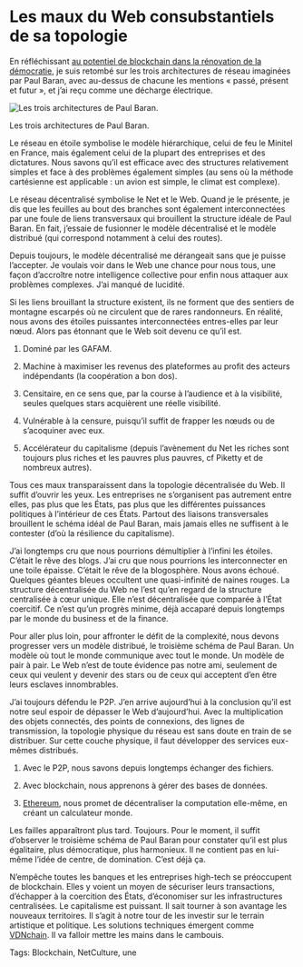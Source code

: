 # Les maux du Web consubstantiels de sa topologie

En réfléchissant [au potentiel de blockchain dans la rénovation de la démocratie](http://tcrouzet.com/2016/01/03/et-si-blockchain-revolutionnait-la-democratie/), je suis retombé sur les trois architectures de réseau imaginées par Paul Baran, avec au-dessus de chacune les mentions « passé, présent et futur », et j’ai reçu comme une décharge électrique.

![Les trois architectures de Paul Baran.](http://tcrouzet.comhttps://tcrouzet.com/images_tc/2016/01/trois-b.png)

Les trois architectures de Paul Baran.

Le réseau en étoile symbolise le modèle hiérarchique, celui de feu le Minitel en France, mais également celui de la plupart des entreprises et des dictatures. Nous savons qu’il est efficace avec des structures relativement simples et face à des problèmes également simples (au sens où la méthode cartésienne est applicable : un avion est simple, le climat est complexe).

Le réseau décentralisé symbolise le Net et le Web. Quand je le présente, je dis que les feuilles au bout des branches sont également interconnectées par une foule de liens transversaux qui brouillent la structure idéale de Paul Baran. En fait, j’essaie de fusionner le modèle décentralisé et le modèle distribué (qui correspond notamment à celui des routes).

Depuis toujours, le modèle décentralisé me dérangeait sans que je puisse l’accepter. Je voulais voir dans le Web une chance pour nous tous, une façon d’accroître notre intelligence collective pour enfin nous attaquer aux problèmes complexes. J’ai manqué de lucidité.

Si les liens brouillant la structure existent, ils ne forment que des sentiers de montagne escarpés où ne circulent que de rares randonneurs. En réalité, nous avons des étoiles puissantes interconnectées entres-elles par leur nœud. Alors pas étonnant que le Web soit devenu ce qu’il est.

1. Dominé par les GAFAM.

2. Machine à maximiser les revenus des plateformes au profit des acteurs indépendants (la coopération a bon dos).

3. Censitaire, en ce sens que, par la course à l’audience et à la visibilité, seules quelques stars acquièrent une réelle visibilité.

4. Vulnérable à la censure, puisqu’il suffit de frapper les nœuds ou de s’acoquiner avec eux.

5. Accélérateur du capitalisme (depuis l’avènement du Net les riches sont toujours plus riches et les pauvres plus pauvres, cf Piketty et de nombreux autres).

Tous ces maux transparaissent dans la topologie décentralisée du Web. Il suffit d’ouvrir les yeux. Les entreprises ne s’organisent pas autrement entre elles, pas plus que les États, pas plus que les différentes puissances politiques à l’intérieur de ces États. Partout des liaisons transversales brouillent le schéma idéal de Paul Baran, mais jamais elles ne suffisent à le contester (d’où la résilience du capitalisme).

J’ai longtemps cru que nous pourrions démultiplier à l’infini les étoiles. C’était le rêve des blogs. J’ai cru que nous pourrions les interconnecter en une toile épaisse. C’était le rêve de la blogosphère. Nous avons échoué. Quelques géantes bleues occultent une quasi-infinité de naines rouges. La structure décentralisée du Web ne l’est qu’en regard de la structure centralisée à cœur unique. Elle n’est décentralisée que comparée à l’État coercitif. Ce n’est qu’un progrès minime, déjà accaparé depuis longtemps par le monde du business et de la finance.

Pour aller plus loin, pour affronter le défit de la complexité, nous devons progresser vers un modèle distribué, le troisième schéma de Paul Baran. Un modèle où tout le monde communique avec tout le monde. Un modèle de pair à pair. Le Web n’est de toute évidence pas notre ami, seulement de ceux qui veulent y devenir des stars ou de ceux qui acceptent d’en être leurs esclaves innombrables.

J’ai toujours défendu le P2P. J’en arrive aujourd’hui à la conclusion qu’il est notre seul espoir de dépasser le Web d’aujourd’hui. Avec la multiplication des objets connectés, des points de connexions, des lignes de transmission, la topologie physique du réseau est sans doute en train de se distribuer. Sur cette couche physique, il faut développer des services eux-mêmes distribués.

1. Avec le P2P, nous savons depuis longtemps échanger des fichiers.

2. Avec blockchain, nous apprenons à gérer des bases de données.

3. [Ethereum](https://www.ethereum.org/), nous promet de décentraliser la computation elle-même, en créant un calculateur monde.

Les failles apparaîtront plus tard. Toujours. Pour le moment, il suffit d’observer le troisième schéma de Paul Baran pour constater qu’il est plus égalitaire, plus démocratique, plus harmonieux. Il ne contient pas en lui-même l’idée de centre, de domination. C’est déjà ça.

N’empêche toutes les banques et les entreprises high-tech se préoccupent de blockchain. Elles y voient un moyen de sécuriser leurs transactions, d’échapper à la coercition des États, d’économiser sur les infrastructures centralisées. Le capitalisme est puissant. Il sait tourner à son avantage les nouveaux territoires. Il s’agit à notre tour de les investir sur le terrain artistique et politique. Les solutions techniques émergent comme [VDNchain](http://woldenavro.tumblr.com/post/136461032145/blockchain-cahier-des-charges-vdnchain). Il va falloir mettre les mains dans le cambouis.

Tags: Blockchain, NetCulture, une